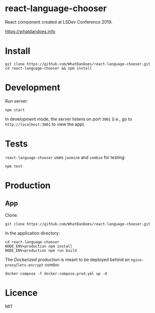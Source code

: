 react-language-chooser
======================

React component created at LSDev Conference 2019. 

https://whatdandoes.info

# Install

```
git clone https://github.com/WhatDanDoes/react-language-chooser.git
cd react-language-chooser && npm install
```

# Development

Run server:

```
npm start
```

In development mode, the server listens on port `3001` (i.e., go to `http://localhost:3001` to view the app).

# Tests

`react-language-chooser` uses `jasmine` and `zombie` for testing:

```
npm test
```

# Production

## App

Clone:

```
git clone https://github.com/WhatDanDoes/react-language-chooser.git
```

In the application directory:

```
cd react-language-chooser
NODE_ENV=production npm install
NODE_ENV=production npm run build
```

The _Dockerized_ production is meant to be deployed behind an `nginx-proxy`/`lets-encrypt` combo:

```
docker-compose -f docker-compose.prod.yml up -d
```

# Licence

MIT

